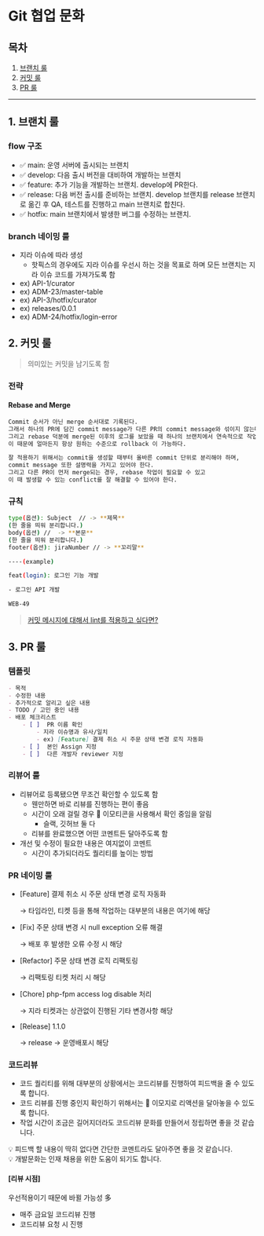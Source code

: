# Git 협업 문화

## 목차

1. [브랜치 룰](#1-브랜치-룰)
2. [커밋 룰](#2-커밋-룰)
3. [PR 룰](#3-pr-룰)

---

## 1. 브랜치 룰

### flow 구조

- ✅ main: 운영 서버에 출시되는 브랜치
- ✅ develop: 다음 출시 버전을 대비하여 개발하는 브랜치
- ✅ feature: 추가 기능을 개발하는 브랜치. develop에 PR한다.
- ✅ release: 다음 버전 출시를 준비하는 브랜치. develop 브랜치를 release 브랜치로 옮긴 후 QA, 테스트를 진행하고 main 브랜치로 합친다.
- ✅ hotfix: main 브랜치에서 발생한 버그를 수정하는 브랜치.

### branch 네이밍 룰

- 지라 이슈에 따라 생성
  - 핫픽스의 경우에도 지라 이슈를 우선시 하는 것을 목표로 하며 모든 브랜치는 지라 이슈 코드를 가져가도록 함
- ex) API-1/curator
- ex) ADM-23/master-table
- ex) API-3/hotfix/curator
- ex) releases/0.0.1
- ex) ADM-24/hotfix/login-error

## 2. 커밋 룰

> 의미있는 커밋을 남기도록 함

### 전략

#### Rebase and Merge

```bash
Commit 순서가 아닌 merge 순서대로 기록된다. 
그래서 하나의 PR에 담긴 commit message가 다른 PR의 commit message와 섞이지 않는다. 
그리고 rebase 덕분에 merge된 이후의 로그를 보았을 때 하나의 브랜치에서 연속적으로 작업한 것과 같은 로그를 확인할 수 있다. 
이 때문에 얼마든지 항상 원하는 수준으로 rollback 이 가능하다.

잘 적용하기 위해서는 commit을 생성할 때부터 올바른 commit 단위로 분리해야 하며,
commit message 또한 설명력을 가지고 있어야 한다.
그리고 다른 PR이 먼저 merge되는 경우, rebase 작업이 필요할 수 있고
이 때 발생할 수 있는 conflict를 잘 해결할 수 있어야 한다.
```

### 규칙

```bash
type(옵션): Subject  // -> **제목**
(한 줄을 띄워 분리합니다.)
body(옵션) //  -> **본문**
(한 줄을 띄워 분리합니다.)
footer(옵션): jiraNumber // -> **꼬리말**

----(example)

feat(login): 로그인 기능 개발

- 로그인 API 개발

WEB-49
```

> [커밋 메시지에 대해서 lint를 적용하고 싶다면?](./commitlint.md)

## 3. PR 룰

### 템플릿

```markdown
- 목적
- 수정한 내용
- 추가적으로 알리고 싶은 내용
- TODO / 고민 중인 내용
- 배포 체크리스트
    - [ ]  PR 이름 확인
        - 지라 이슈명과 유사/일치
        - ex) [Feature] 결제 취소 시 주문 상태 변경 로직 자동화
    - [ ]  본인 Assign 지정
    - [ ]  다른 개발자 reviewer 지정
```

### 리뷰어 룰

- 리뷰어로 등록됐으면 무조건 확인할 수 있도록 함
  - 웬만하면 바로 리뷰를 진행하는 편이 좋음
  - 시간이 오래 걸릴 경우 👀 이모티콘을 사용해서 확인 중임을 알림
    - 슬랙, 깃허브 둘 다
  - 리뷰를 완료했으면 어떤 코멘트든 달아주도록 함
- 개선 및 수정이 필요한 내용은 여지없이 코멘트
  - 시간이 추가되더라도 퀄리티를 높이는 방법

### PR 네이밍 룰

- [Feature] 결제 취소 시 주문 상태 변경 로직 자동화

    → 타임라인, 티켓 등을 통해 작업하는 대부분의 내용은 여기에 해당

- [Fix] 주문 상태 변경 시 null exception 오류 해결

    → 배포 후 발생한 오류 수정 시 해당

- [Refactor] 주문 상태 변경 로직 리팩토링

    → 리팩토링 티켓 처리 시 해당

- [Chore] php-fpm access log disable 처리

    → 지라 티켓과는 상관없이 진행된 기타 변경사항 해당

- [Release] 1.1.0

    → release -> 운영배포시 해당

### 코드리뷰

- 코드 퀄리티를 위해 대부분의 상황에서는 코드리뷰를 진행하여 피드백을 줄 수 있도록 합니다.
- 코드 리뷰를 진행 중인지 확인하기 위해서는 👀 이모지로 리액션을 달아놓을 수 있도록 합니다.
- 작업 시간이 조금은 길어지더라도 코드리뷰 문화를 만들어서 정립하면 좋을 것 같습니다.

<aside> 💡 피드백 할 내용이 딱히 없다면 간단한 코멘트라도 달아주면 좋을 것 같습니다.

</aside>

<aside> 💡 개발문화는 인재 채용을 위한 도움이 되기도 합니다.

</aside>

#### [리뷰 시점]

우선적용이기 때문에 바뀔 가능성 多

- 매주 금요일 코드리뷰 진행
- 코드리뷰 요청 시 진행
